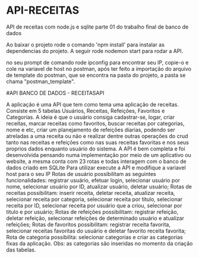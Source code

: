 # API-RECEITAS
API de receitas com node.js e sqlite parte 01 do trabalho final de banco de dados

Ao baixar o projeto rode o comando 'npm install' para instalar as dependencias do projeto. A seguir rode nodemon start para rodar a API.

no seu prompt de comando rode ipconfig para encontrar seu IP, copie-o e cole na variavel de host no postman, após ter feito a importação do arquivo de template do postman, que se encontra na pasta do projeto, a pasta se chama "postman_template".

#API BANCO DE DADOS - RECEITASAPI

A aplicação é uma API que tem como tema uma aplicação de receitas.
Consiste em 5 tabelas Usuários, Receitas, Refeições, Favoritos e Categorias.
A ideia é que o usuário consiga cadastrar-se, logar, criar receitas, marcar receitas como favoritos, buscar receitas por categorias, nome e etc, criar um planejamento de refeições diarias, podendo ser atreladas a uma receita ou não e realizar dentre outras operações do crud tanto nas receitas e refeições como nas suas receitas favoritas e nos seus proprios dados enquanto usuário do sistema.
A API é bem completa e foi desenvolvida pensando numa implementação por meio de um aplicativo ou website, a mesma conta com 23 rotas e todas interagem com o banco de dados criado em SQLite
Para utilizar execute a API e modifique a variavel host para o seu IP
Rotas de usuário possibilitam as seguintes funcionalidades: registrar usuário, efetuar login, selecionar usuário por nome, selecionar usuário por ID, atualizar usuário, deletar usuário;
Rotas de receitas possibilitam: inserir receita, deletar receita, atualizar receita, selecionar receita por categoria, selecionar receita por titulo, selecionar receita por ID, selecionar receita por usuário que a criou, selecionar por titulo e por usuário;
Rotas de refeições possibilitam: registrar refeição, deletar refeição, selecionar refeições de determinado usuário e atualizar refeições;
Rotas de favoritos possibilitam: registrar receita favorita, selecionar receitas favoritas do usuário e deletar favorito receita favorita;
Rota de categoria possibilita: selecionar categorias e criar as categorias fixas da aplicação.
Obs: as categorias são inseridas no momento da criação das tabelas.


